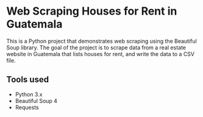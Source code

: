 # Web Scraping Houses for Rent in Guatemala

This is a Python project that demonstrates web scraping using the Beautiful Soup library. The goal of the project is to scrape data from a real estate website in Guatemala that lists houses for rent, and write the data to a CSV file.

## Tools used

   -  Python 3.x
   -  Beautiful Soup 4
   -  Requests
